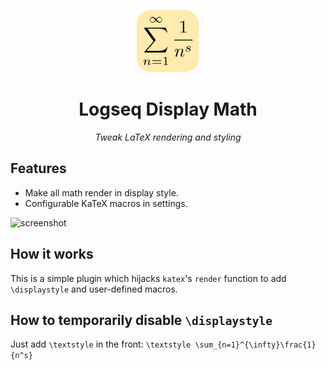 <p align=center>
  <img src="icon.svg" width="100">
</p>
<h1 align=center>
  Logseq Display Math
</h1>
<p align=center>
  <em>Tweak LaTeX rendering and styling</em>
</p>

## Features

- Make all math render in display style.
- Configurable KaTeX macros in settings.

![screenshot](https://github.com/AllanChain/logseq-display-math/assets/36528777/c8d92265-82f9-4858-997a-8a3b7342700e)

## How it works

This is a simple plugin which hijacks `katex`'s `render` function to add `\displaystyle` and user-defined macros.

## How to temporarily disable `\displaystyle`

Just add `\textstyle` in the front: `\textstyle \sum_{n=1}^{\infty}\frac{1}{n^s}`
